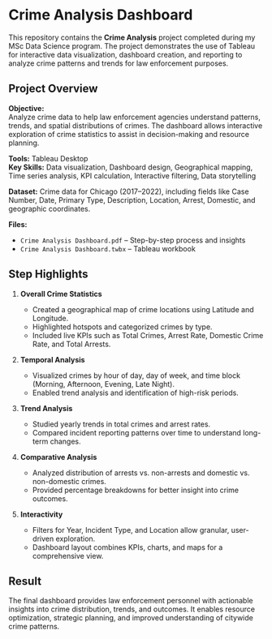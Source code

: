 # Crime Analysis Dashboard

This repository contains the **Crime Analysis** project completed during my MSc Data Science program. The project demonstrates the use of Tableau for interactive data visualization, dashboard creation, and reporting to analyze crime patterns and trends for law enforcement purposes.

## Project Overview

**Objective:**  
Analyze crime data to help law enforcement agencies understand patterns, trends, and spatial distributions of crimes. The dashboard allows interactive exploration of crime statistics to assist in decision-making and resource planning.  

**Tools:** Tableau Desktop  
**Key Skills:** Data visualization, Dashboard design, Geographical mapping, Time series analysis, KPI calculation, Interactive filtering, Data storytelling  

**Dataset:** Crime data for Chicago (2017–2022), including fields like Case Number, Date, Primary Type, Description, Location, Arrest, Domestic, and geographic coordinates.  

**Files:**  
- `Crime Analysis Dashboard.pdf` – Step-by-step process and insights  
- `Crime Analysis Dashboard.twbx` – Tableau workbook  

## Step Highlights

1. **Overall Crime Statistics**  
   - Created a geographical map of crime locations using Latitude and Longitude.  
   - Highlighted hotspots and categorized crimes by type.  
   - Included live KPIs such as Total Crimes, Arrest Rate, Domestic Crime Rate, and Total Arrests.

2. **Temporal Analysis**  
   - Visualized crimes by hour of day, day of week, and time block (Morning, Afternoon, Evening, Late Night).  
   - Enabled trend analysis and identification of high-risk periods.

3. **Trend Analysis**  
   - Studied yearly trends in total crimes and arrest rates.  
   - Compared incident reporting patterns over time to understand long-term changes.

4. **Comparative Analysis**  
   - Analyzed distribution of arrests vs. non-arrests and domestic vs. non-domestic crimes.  
   - Provided percentage breakdowns for better insight into crime outcomes.

5. **Interactivity**  
   - Filters for Year, Incident Type, and Location allow granular, user-driven exploration.  
   - Dashboard layout combines KPIs, charts, and maps for a comprehensive view.

## Result

The final dashboard provides law enforcement personnel with actionable insights into crime distribution, trends, and outcomes. It enables resource optimization, strategic planning, and improved understanding of citywide crime patterns.
